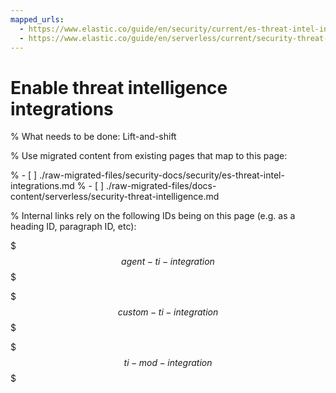 ```yaml
---
mapped_urls:
  - https://www.elastic.co/guide/en/security/current/es-threat-intel-integrations.html
  - https://www.elastic.co/guide/en/serverless/current/security-threat-intelligence.html
---
```


# Enable threat intelligence integrations

% What needs to be done: Lift-and-shift

% Use migrated content from existing pages that map to this page:

% - [ ] ./raw-migrated-files/security-docs/security/es-threat-intel-integrations.md
% - [ ] ./raw-migrated-files/docs-content/serverless/security-threat-intelligence.md

% Internal links rely on the following IDs being on this page (e.g. as a heading ID, paragraph ID, etc):

$$$agent-ti-integration$$$

$$$custom-ti-integration$$$

$$$ti-mod-integration$$$